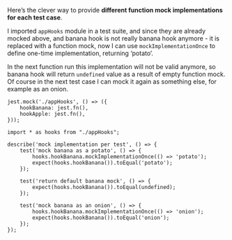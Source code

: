 Here’s the clever way to provide **different function mock implementations for each test case**. 

I imported `appHooks` module in a test suite, and since they are already mocked above, and banana hook is not really banana hook anymore - it is replaced with a function mock, now I can use `mockImplementationOnce` to define one-time implementation, returning ‘potato’.  

In the next function run this implementation will not be valid anymore, so banana hook will return `undefined` value as a result of empty function mock. Of course in the next test case I can mock it again as something else, for example as an onion.

```
jest.mock('./appHooks', () => ({
    hookBanana: jest.fn(),
    hookApple: jest.fn(), 
}));

import * as hooks from "./appHooks"; 
  
describe('mock implementation per test', () => {
    test('mock banana as a potato', () => {
        hooks.hookBanana.mockImplementationOnce(() => 'potato');
        expect(hooks.hookBanana()).toEqual('potato'); 
    });
    
    test('return default banana mock', () => {
        expect(hooks.hookBanana()).toEqual(undefined); 
    });  
    
    test('mock banana as an onion', () => {
        hooks.hookBanana.mockImplementationOnce(() => 'onion');
        expect(hooks.hookBanana()).toEqual('onion'); 
    });  
}); 
```